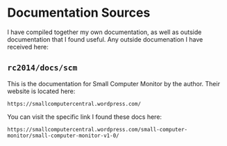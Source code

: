 # Documentation Sources

I have compiled together my own documentation, as well as outside documentation that I found useful. Any outside documenation I have received here:

## `rc2014/docs/scm`

This is the documentation for Small Computer Monitor by the author. Their website is located here:

`https://smallcomputercentral.wordpress.com/`

You can visit the specific link I found these docs here:

`https://smallcomputercentral.wordpress.com/small-computer-monitor/small-computer-monitor-v1-0/`

